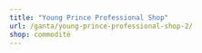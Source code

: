 ```yaml
---
title: "Young Prince Professional Shop"
url: /ganta/young-prince-professional-shop-2/
shop: commodité
---
```

